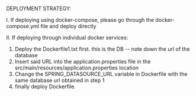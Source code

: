DEPLOYMENT STRATEGY:



I. If deploying using docker-compose, please go through the docker-compose.yml file and deploy directly


II. If deploying through individual docker services:
1. Deploy the Dockerfile1.txt first. this is the DB -- note down the url of the database
2. Insert said URL into the application.properties file in the src/main/resources/application.properties location
3. Change the SPRING_DATASOURCE_URL variable in Dockerfile with the same database url obtained in step 1
4. finally deploy Dockerfile.
